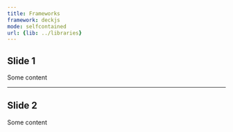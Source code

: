 ```yaml
---
title: Frameworks
framework: deckjs
mode: selfcontained
url: {lib: ../libraries}
---
```


## Slide 1

Some content

--- 

## Slide 2

Some content
